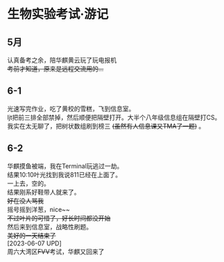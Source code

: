 # 生物实验考试·游记
## 5月  
认真备考之余，陪华麒黄云玩了玩电报机  
~~考前才知道，原来是远程交流用的...~~  
## 6-1
光速写完作业，吃了黄校的雪糕，飞到信息室。  
ljt把前三排全部禁掉，然后顺便把隔壁打开。大半个八年级信息组在隔壁打CS。  
我实在太无聊了，把树状数组刷到榜三 ~~(虽然有人信息课又TMA了一题)~~ 。  
## 6-2  
华麒摸鱼被端，我在Terminal玩逃过一劫。     
结果10:10叶光找到我说811已经在上面了。  
一上去，空的。  
结果刚系好鞋带人就来了。  
~~好在没人骂我~~  
摇号摇到洋葱，nice~~  
~~不过叶片的可惜了，好长时间都没开始~~  
然后来到信息室，战略性刷题。   
~~美好的一天结束了~~  
[2023-06-07 UPD]    
周六大湾区~~FVV~~考试，华麒又回来了    
